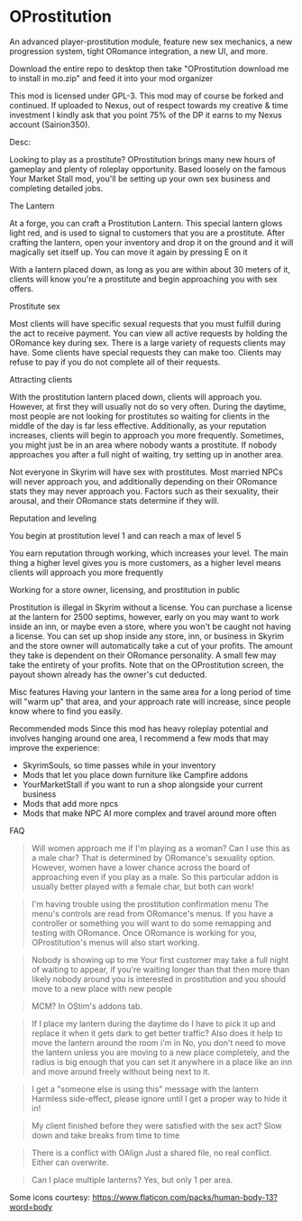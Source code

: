 # OProstitution

 
An advanced player-prostitution module, feature new sex mechanics, a new progression system, tight ORomance integration, a new UI, and more.

Download the entire repo to desktop then take "OProstitution download me to install in mo.zip" and feed it into your mod organizer

This mod is licensed under GPL-3. This mod may of course be forked and continued. If uploaded to Nexus, out of respect towards my creative & time investment I kindly ask that you point 75% of the DP it earns to my Nexus account (Sairion350).

Desc:

Looking to play as a prostitute? OProstitution brings many new hours of gameplay and plenty of roleplay opportunity. Based loosely on the famous Your Market Stall mod, you'll be setting up your own sex business and completing detailed jobs. 



The Lantern

At a forge, you can craft a Prostitution Lantern. This special lantern glows light red, and is used to signal to customers that you are a prostitute. After crafting the lantern, open your inventory and drop it on the ground and it will magically set itself up. You can move it again by pressing E on it 

With a lantern placed down, as long as you are within about 30 meters of it, clients will know you're a prostitute and begin approaching you with sex offers.



Prostitute sex 

Most clients will have specific sexual requests that you must fulfill during the act to receive payment. You can view all active requests by holding the ORomance key during sex. There is a large variety of requests clients may have. Some clients have special requests they can make too. Clients may refuse to pay if you do not complete all of their requests.

Attracting clients

With the prostitution lantern placed down, clients will approach you. However, at first they will usually not do so very often. During the daytime, most people are not looking for prostitutes so waiting for clients in the middle of the day is far less effective. Additionally, as your reputation increases, clients will begin to approach you more frequently. Sometimes, you might just be in an area where nobody wants a prostitute. If nobody approaches you after a full night of waiting, try setting up in another area.

Not everyone in Skyrim will have sex with prostitutes. Most married NPCs will never approach you, and additionally depending on their ORomance stats they may never approach you. Factors such as their sexuality, their arousal, and their ORomance stats determine if they will.

Reputation and leveling

You begin at prostitution level 1 and can reach a max of level 5

You earn reputation through working, which increases your level. The main thing a higher level gives you is more customers, as a higher level means clients will approach you more frequently

Working for a store owner, licensing, and prostitution in public

Prostitution is illegal in Skyrim without a license. You can purchase a license at the lantern for 2500 septims, however, early on you may want to work inside an inn, or maybe even a store, where you won't be caught not having a license. You can set up shop inside any store, inn, or business in Skyrim and the store owner will automatically take a cut of your profits. The amount they take is dependent on their ORomance personality. A small few may take the entirety of your profits.
Note that on the OProstitution screen, the payout shown already has the owner's cut deducted.

Misc features
Having your lantern in the same area for a long period of time will "warm up" that area, and your approach rate will increase, since people know where to find you easily.

Recommended mods
Since this mod has heavy roleplay potential and involves hanging around one area, I recommend a few mods that may improve the experience:
- SkyrimSouls, so time passes while in your inventory
- Mods that let you place down furniture like Campfire addons
- YourMarketStall if you want to run a  shop alongside your current business
- Mods that add more npcs
- Mods that make NPC AI more complex and travel around more often

FAQ

> Will women approach me if I'm playing as a woman? Can I use this as a male char?
That is determined by ORomance's sexuality option. However, women have a lower chance across the board of approaching even if you play as a male. So this particular addon is usually better played with a female char, but both can work!

>I'm having trouble using the prostitution confirmation menu
The menu's controls are read from ORomance's menus. If you have a controller or something you will want to do some remapping and testing with ORomance. Once ORomance is working for you, OProstitution's menus will also start working.

>Nobody is showing up to me
Your first customer may take a full night of waiting to appear, if you're waiting longer than that then more than likely nobody around you is interested in prostitution and you should move to a new place with new people

>MCM?
In OStim's addons tab.

>If I place my lantern during the daytime do I have to pick it up and replace it when it gets dark to get better traffic? Also does it help to move the lantern around the room i'm in
No, you don't need to move the lantern unless you are moving to a new place completely, and the radius is big enough that you can set it anywhere in a place like an inn and move around freely without being next to it.

>I get a "someone else is using this" message with the lantern
Harmless side-effect, please ignore until I get a proper way to hide it in!

>My client finished before they were satisfied with the sex act?
Slow down and take breaks from time to time

>There is a conflict with OAlign
Just a shared file, no real conflict. Either can overwrite.

>Can I place multiple lanterns?
Yes, but only 1 per area. 

Some icons courtesy: https://www.flaticon.com/packs/human-body-13?word=body






